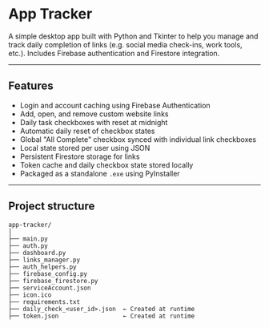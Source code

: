 # App Tracker

A simple desktop app built with Python and Tkinter to help you manage and track daily completion of links (e.g. social media check-ins, work tools, etc.). Includes Firebase authentication and Firestore integration.

---

## Features

-  Login and account caching using Firebase Authentication  
-  Add, open, and remove custom website links  
-  Daily task checkboxes with reset at midnight  
-  Automatic daily reset of checkbox states  
-  Global "All Complete" checkbox synced with individual link checkboxes  
-  Local state stored per user using JSON  
-  Persistent Firestore storage for links  
-  Token cache and daily checkbox state stored locally  
-  Packaged as a standalone `.exe` using PyInstaller  

---

## Project structure
```plaintext
app-tracker/
│
├── main.py
├── auth.py
├── dashboard.py
├── links_manager.py
├── auth_helpers.py
├── firebase_config.py
├── firebase_firestore.py
├── serviceAccount.json
├── icon.ico
├── requirements.txt
├── daily_check_<user_id>.json  ← Created at runtime
├── token.json                  ← Created at runtime
```
